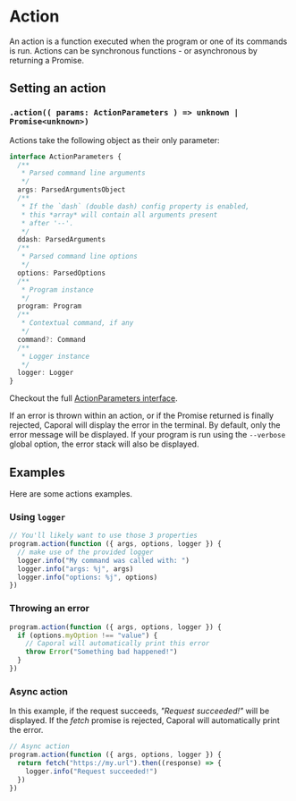 # Action

An action is a function executed when the program or one of its commands is run.
Actions can be synchronous functions - or asynchronous by returning a Promise.

## Setting an action

### `.action(( params: ActionParameters ) => unknown | Promise<unknown>)`

Actions take the following object as their only parameter:

```ts
interface ActionParameters {
  /**
   * Parsed command line arguments
   */
  args: ParsedArgumentsObject
  /**
   * If the `dash` (double dash) config property is enabled,
   * this *array* will contain all arguments present
   * after '--'.
   */
  ddash: ParsedArguments
  /**
   * Parsed command line options
   */
  options: ParsedOptions
  /**
   * Program instance
   */
  program: Program
  /**
   * Contextual command, if any
   */
  command?: Command
  /**
   * Logger instance
   */
  logger: Logger
}
```

Checkout the full [ActionParameters interface](/api/interfaces/caporal_types.actionparameters).

If an error is thrown within an action, or if the Promise returned is finally
rejected, Caporal will display the error in the terminal.
By default, only the error message will be displayed. If your program is run using
the `--verbose` global option, the error stack will also be displayed.

## Examples

Here are some actions examples.

### Using `logger`

```ts
// You'll likely want to use those 3 properties
program.action(function ({ args, options, logger }) {
  // make use of the provided logger
  logger.info("My command was called with: ")
  logger.info("args: %j", args)
  logger.info("options: %j", options)
})
```

### Throwing an error

```ts
program.action(function ({ args, options, logger }) {
  if (options.myOption !== "value") {
    // Caporal will automatically print this error
    throw Error("Something bad happened!")
  }
})
```

### Async action

In this example, if the request succeeds, _"Request succeeded!"_ will be displayed.
If the _fetch_ promise is rejected, Caporal will automatically print the error.

```ts
// Async action
program.action(function ({ args, options, logger }) {
  return fetch("https://my.url").then((response) => {
    logger.info("Request succeeded!")
  })
})
```
